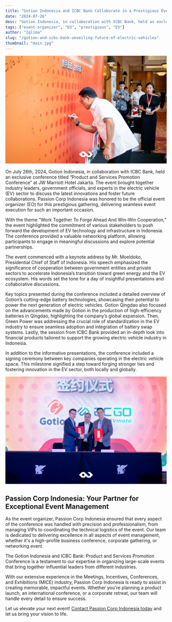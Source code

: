 ```yaml
---
title: "Gotion Indonesia and ICBC Bank Collaborate in a Prestigious Event: Unveiling the Future of Electric Vehicles"
date: "2024-07-26"
desc: "Gotion Indonesia, in collaboration with ICBC Bank, held an exclusive conference titled “Product and Services Promotion Conference” at JW Marriott Hotel Jakarta."
tags: ["event-organizer", "EO", "prestigious", "EV"]
author: "Iqlima"
slug: "/gotion-and-icbc-bank-unveiling-future-of-electric-vehicles"
thumbnail: "main.jpg"
---
```


![Gotion](./gotion1.jpg)

On July 26th, 2024, Gotion Indonesia, in collaboration with ICBC Bank, held an exclusive conference titled “Product and Services Promotion Conference” at JW Marriott Hotel Jakarta. The event brought together industry leaders, government officials, and experts in the electric vehicle (EV) sector to discuss the latest innovations and foster future collaborations. Passion Corp Indonesia was honored to be the official event organizer (EO) for this prestigious gathering, delivering seamless event execution for such an important occasion.

With the theme “Work Together To Forge Ahead And Win-Win Cooperation,” the event highlighted the commitment of various stakeholders to push forward the development of EV technology and infrastructure in Indonesia. The conference provided a valuable networking platform, allowing participants to engage in meaningful discussions and explore potential partnerships.

The event commenced with a keynote address by Mr. Moeldoko, Presidential Chief of Staff of Indonesia. His speech emphasized the significance of cooperation between government entities and private sectors to accelerate Indonesia’s transition toward green energy and the EV ecosystem. His words set the tone for a day of insightful presentations and collaborative discussions.

Key topics presented during the conference included a detailed overview of Gotion’s cutting-edge battery technologies, showcasing their potential to power the next generation of electric vehicles. Gotion Qingdao also focused on the advancements made by Gotion in the production of high-efficiency batteries in Qingdao, highlighting the company’s global expansion. Then, Green Power was addressing the crucial role of standardization in the EV industry to ensure seamless adoption and integration of battery swap systems. Lastly, the session from ICBC Bank provided an in-depth look into financial products tailored to support the growing electric vehicle industry in Indonesia.

In addition to the informative presentations, the conference included a signing ceremony between key companies operating in the electric vehicle space. This milestone signified a step toward forging stronger ties and fostering innovation in the EV sector, both locally and globally.

![Gotion](./gotion2.jpg)

## Passion Corp Indonesia: Your Partner for Exceptional Event Management

As the event organizer, Passion Corp Indonesia ensured that every aspect of the conference was handled with precision and professionalism, from managing VIPs to coordinating the technical logistics of the event. Our team is dedicated to delivering excellence in all aspects of event management, whether it's a high-profile business conference, corporate gathering, or networking event.

The Gotion Indonesia and ICBC Bank: Product and Services Promotion Conference is a testament to our expertise in organizing large-scale events that bring together influential leaders from different industries.

With our extensive experience in the Meetings, Incentives, Conferences, and Exhibitions (MICE) industry, Passion Corp Indonesia is ready to assist in creating memorable, impactful events. Whether you're planning a product launch, an international conference, or a corporate retreat, our team will handle every detail to ensure success.

Let us elevate your next event! [Contact Passion Corp Indonesia today](https://passioncorp.id/kontakWA?redirect=https%3A%2F%2Fwa.me%2F6282311000310%3Ftext%3DHi%252C%2520Passion%2520Corp%2520Indonesia%252C%2520I%2520know%2520you%2520from%2520website%2520https%253A%252F%252Fpassioncorp.id%252F) and let us bring your vision to life.

